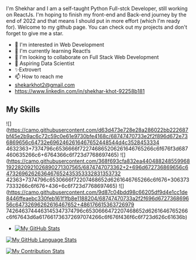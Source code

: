 I'm Shekhar and I am a self-taught Python Full-stck Developer, still working on ReactJs. I'm hoping to finish my front-end and Back-end journey by the end of 2022 and that means I should put in more effort (which I'm ready for). Welcome to my github page. You can check out my projects and don't forget to give me a star.
- 👋 I'm interested in Web Development
- 🌱 I'm currently learning React!s
- 💞️ I'm looking to collaborate on Full Stack Web Development
- 👀 Aspiring Data Scientist
- ✨Extrovert
- 📫 How to reach me 
- shekarkhot2@gmail.com
- https://www.linkedin.com/in/shekhar-khot-92258b181
## My Skills
![]
(https://camo.githubusercontent.com/d63d473e728e28a286022bb222687bf45e2b9ac6c72c59c0e61e9730bfe4168c/68747470733e2f2f896d672e736869656c64732e6962462616467652448544d4c3528453334 4632363+7374796c6536666f722746865206261646765266c6f676f3d687460635266c6+6764366c6f723d7768697465)
![]
(https://camo.githubusercontent.com/368f693cfa832ea4404882485599681922820921026890271307565/6874747073362+2+696d672736869656c64732696262636467652435353332831353732 42363+7374796c6530666f72207468652d6261646765266c6f676+3063737333266c6f676+436+6c6f723d7768697465)
![]
(https://camo.githubusercontent.com/9d87c04bdd98c66205df9d4e1cc1de8446ffeaebc330feb161f1fb8e1188204/68747470733a2f2f696d672736869656c64732696262616467652+486176615363726979 7426463744463145347374796c6530666472207468652d6261646765266c6f67643d6a617661736372697074266c6f676f436f6c6f723d626c61636b)

- [![My GitHub Stats](https://github-readme-stats.vercel.app/api/?username=Shekharkhot&count_private=true&theme=react&showicons=true)]()

[![My GitHub Language Stats](https://github-readme-stats.vercel.app/api/top-langs/?username=Shekharkhot&langs_count=5&theme=react)]()

[![My Contribution Stats](https://github-contribution-stats.vercel.app/api/?username=Shekharkhot)](https://github.com/Shekharkhot/github-contribution-stats/)
<!---
Shekharkhot/Shekharkhot is a ✨ special ✨ repository because its `README.md` (this file) appears on your GitHub profile.
You can click the Preview link to take a look at your changes.
--->
